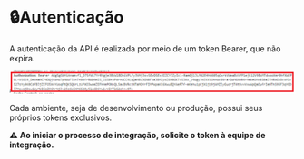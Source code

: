 # 🔒Autenticação

A autenticação da API é realizada por meio de um token Bearer, que não expira.

![](/assets/token_bearer.png)

Cada ambiente, seja de desenvolvimento ou produção, possui seus próprios tokens exclusivos.

⚠️ **Ao iniciar o processo de integração, solicite o token à equipe de integração.**
